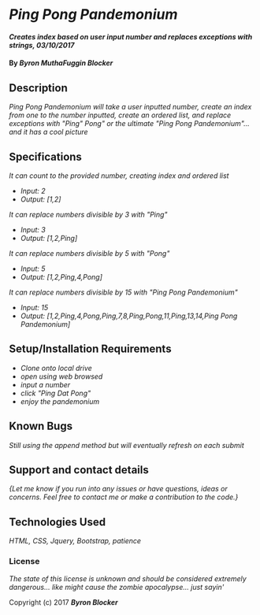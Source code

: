 # _Ping Pong Pandemonium_

#### _Creates index based on user input number and replaces exceptions with strings, 03/10/2017_

#### By _**Byron MuthaFuggin Blocker**_

## Description

_Ping Pong Pandemonium will take a user inputted number, create an index from one to the number inputted, create an ordered list, and replace exceptions with "Ping" Pong" or the ultimate "Ping Pong Pandemonium"... and it has a cool picture_

## Specifications

_It can count to the provided number, creating index and ordered list_
* _Input: 2_
* _Output: [1,2]_

_It can replace numbers divisible by 3 with "Ping"_
* _Input: 3_
* _Output: [1,2,Ping]_

_It can replace numbers divisible by 5 with "Pong"_
* _Input: 5_
* _Output: [1,2,Ping,4,Pong]_

_It can replace numbers divisible by 15 with "Ping Pong Pandemonium"_
* _Input: 15_
* _Output: [1,2,Ping,4,Pong,Ping,7,8,Ping,Pong,11,Ping,13,14,Ping Pong Pandemonium]_

## Setup/Installation Requirements

* _Clone onto local drive_
* _open using web browsed_
* _input a number_
* _click "Ping Dat Pong"_
* _enjoy the pandemonium_

## Known Bugs

_Still using the append method but will eventually refresh on each submit_

## Support and contact details

_{Let me know if you run into any issues or have questions, ideas or concerns.  Feel free to contact me or make a contribution to the code.}_

## Technologies Used

_HTML, CSS, Jquery, Bootstrap, patience_

### License

*The state of this license is unknown and should be considered extremely dangerous... like might cause the zombie apocalypse... just sayin'*

Copyright (c) 2017 **_Byron Blocker_**
